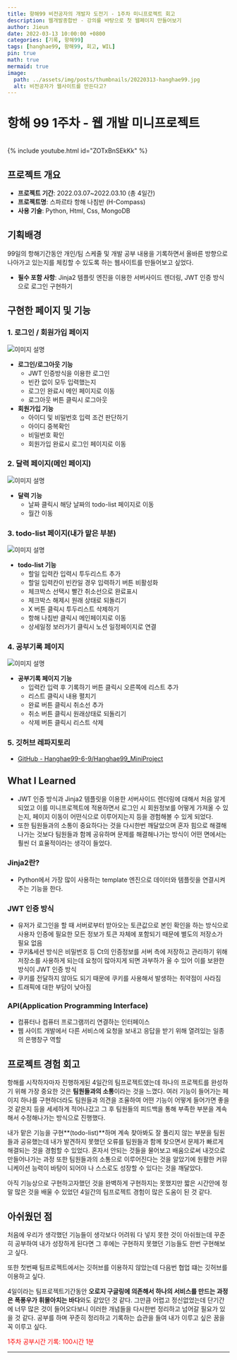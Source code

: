 ```yaml
---
title: 항해99 비전공자의 개발자 도전기 - 1주차 미니프로젝트 회고
description: 웹개발종합반 - 강의를 바탕으로 첫 웹페이지 만들어보기
author: Jieun
date: 2022-03-13 10:00:00 +0800
categories: [기록, 항해99]
tags: [hanghae99, 항해99, 회고, WIL]
pin: true
math: true
mermaid: true
image:
  path: ../assets/img/posts/thumbnails/20220313-hanghae99.jpg
  alt: 비전공자가 웹사이트를 만든다고?
---
```


# 항해 99 1주차 - 웹 개발 미니프로젝트

<br>
{% include youtube.html id="ZOTxBnSEkKk" %}

## 프로젝트 개요

- **프로젝트 기간**: 2022.03.07~2022.03.10 (총 4일간)
- **프로젝트명**: 스파르타 항해 나침반 (H-Compass)
- **사용 기술**: Python, Html, Css, MongoDB

## 기획배경

99일의 항해기간동안 개인/팀 스케줄 및 개발 공부 내용을 기록하면서 올바른 방향으로 나아가고 있는지를 체킹할 수 있도록 하는 웹사이트를 만들어보고 싶었다.

- **필수 포함 사항**: Jinja2 템플릿 엔진을 이용한 서버사이드 렌더링, JWT 인증 방식으로 로그인 구현하기

## 구현한 페이지 및 기능

### 1. 로그인 / 회원가입 페이지

![이미지 설명](../assets/img/posts/20220313-회원가입.png)

- **로그인/로그아웃 기능**
  - JWT 인증방식을 이용한 로그인
  - 빈칸 없이 모두 입력했는지
  - 로그인 완료시 메인 페이지로 이동
  - 로그아웃 버튼 클릭시 로그아웃
- **회원가입 기능**
  - 아이디 및 비밀번호 입력 조건 판단하기
  - 아이디 중복확인
  - 비밀번호 확인
  - 회원가입 완료시 로그인 페이지로 이동

### 2. 달력 페이지(메인 페이지)

![이미지 설명](../assets/img/posts/20220313-달력.png)

- **달력 기능**
  - 날짜 클릭시 해당 날짜의 todo-list 페이지로 이동
  - 월간 이동

### 3. todo-list 페이지(내가 맡은 부분)

![이미지 설명](../assets/img/posts/20220313-투두.png)

- **todo-list 기능**
  - 할일 입력칸 입력시 투두리스트 추가
  - 할일 입력칸이 빈칸일 경우 입력하기 버튼 비활성화
  - 체크박스 선택시 빨간 취소선으로 완료표시
  - 체크박스 해제시 원래 상태로 되돌리기
  - X 버튼 클릭시 투두리스트 삭제하기
  - 항해 나침반 클릭시 메인페이지로 이동
  - 상세일정 보러가기 클릭시 노션 일정페이지로 연결

### 4. 공부기록 페이지

![이미지 설명](../assets/img/posts/20220313-공부.png)

- **공부기록 페이지 기능**
  - 입력칸 입력 후 기록하기 버튼 클릭시 오른쪽에 리스트 추가
  - 리스트 클릭시 내용 펼치기
  - 완료 버튼 클릭시 취소선 추가
  - 취소 버튼 클릭시 원래상태로 되돌리기
  - 삭제 버튼 클릭시 리스트 삭제

### 5. 깃허브 레파지토리

- [GitHub - Hanghae99-6-9/Hanghae99_MiniProject](https://github.com/Hanghae99-6-9/Hanghae99_MiniProject)

## What I Learned

- JWT 인증 방식과 Jinja2 템플릿을 이용한 서버사이드 렌더링에 대해서 처음 알게 되었고 이를 미니프로젝트에 적용하면서 로그인 시 회원정보를 어떻게 가져올 수 있는지, 페이지 이동이 어떤식으로 이루어지는지 등을 경험해볼 수 있게 되었다.
- 또한 팀원들과의 소통이 중요하다는 것을 다시한번 깨달았으며 혼자 힘으로 해결해나가는 것보다 팀원들과 함께 공유하며 문제를 해결해나가는 방식이 어떤 면에서는 훨씬 더 효율적이라는 생각이 들었다.

### Jinja2란?

- Python에서 가장 많이 사용하는 template 엔진으로 데이터와 템플릿을 연결시켜주는 기능을 한다.

### JWT 인증 방식

- 유저가 로그인을 할 때 서버로부터 받아오는 토큰값으로 본인 확인을 하는 방식으로 사용자 인증에 필요한 모든 정보가 토큰 자체에 포함되기 때문에 별도의 저장소가 필요 없음
- 쿠키&세션 방식은 비밀번호 등 Ct의 인증정보를 서버 측에 저장하고 관리하기 위해 저장소를 사용하게 되는데 요청이 많아지게 되면 과부하가 올 수 있어 이를 보완한 방식이 JWT 인증 방식
- 쿠키를 전달하지 않아도 되기 때문에 쿠키를 사용해서 발생하는 취약점이 사라짐
- 트래픽에 대한 부담이 낮아짐

### API(Application Programming Interface)

- 컴퓨터나 컴퓨터 프로그램끼리 연결하는 인터페이스
- 웹 사이트 개발에서 다른 서비스에 요청을 보내고 응답을 받기 위해 열려있는 일종의 은행창구 역할

## 프로젝트 경험 회고

항해를 시작하자마자 진행하게된 4일간의 팀프로젝트였는데 하나의 프로젝트를 완성하기 위해 가장 중요한 것은 **팀원들과의 소통**이라는 것을 느꼈다. 여러 기능이 들어가는 페이지 하나를 구현하더라도 팀원들과 의견을 조율하여 어떤 기능이 어떻게 들어가면 좋을 것 같은지 등을 세세하게 적어나갔고 그 후 팀원들의 피드백을 통해 부족한 부분을 계속해서 수정해나가는 방식으로 진행했다.

내가 맡은 기능을 구현**(todo-list)**하며 계속 찾아봐도 잘 풀리지 않는 부분을 팀원들과 공유했는데 내가 발견하지 못했던 오류를 팀원들과 함께 찾으면서 문제가 빠르게 해결되는 것을 경험할 수 있었다. 혼자서 안되는 것들을 물어보고 배움으로써 내것으로 만들어나가는 과정 또한 팀원들과의 소통으로 이루어진다는 것을 알았기에 원활한 커뮤니케이션 능력이 바탕이 되어야 나 스스로도 성장할 수 있다는 것을 깨달았다.

아직 기능상으로 구현하고자했던 것을 완벽하게 구현하지는 못했지만 짧은 시간안에 정말 많은 것을 배울 수 있었던 4일간의 팀프로젝트 경험이 많은 도움이 된 것 같다.

## 아쉬웠던 점

처음에 우리가 생각했던 기능들이 생각보다 어려워 다 넣지 못한 것이 아쉬웠는데 꾸준히 공부하여 내가 성장하게 된다면 그 후에는 구현하지 못했던 기능들도 한번 구현해보고 싶다.

또한 첫번째 팀프로젝트에서는 깃허브를 이용하지 않았는데 다음번 협업 떄는 깃허브를 이용하고 싶다.

4일이라는 팀프로젝트기간동안 **오로지 구글링에 의존해서 하나의 서비스를 만드는 과정은 폭풍우가 휘몰아치는 바다**와도 같았던 것 같다. 그만큼 어렵고 정신없었는데 단기간에 너무 많은 것이 들어오다보니 이러한 개념들을 다시한번 정리하고 넘어갈 필요가 있을 것 같다. 공부를 하며 꾸준히 정리하고 기록하는 습관을 들여 내가 이루고 싶은 꿈을 꼭 이루고 싶다.

<font color='red'>1주차 공부시간 기록: 100시간 1분</font>

---
